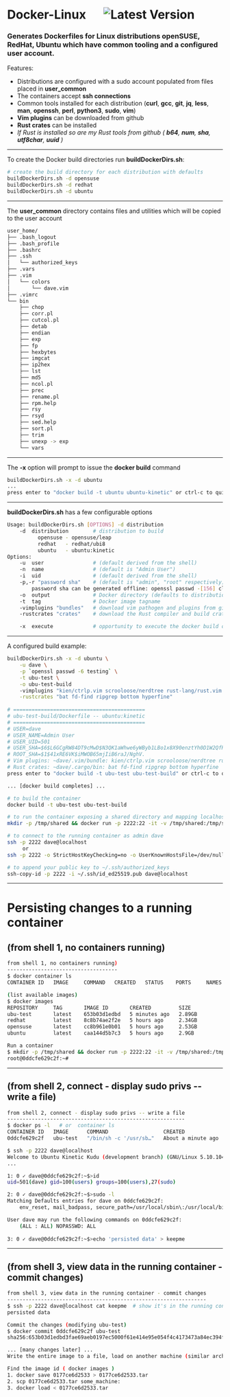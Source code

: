 # Docker-Linux &emsp; ![Latest Version]

[Latest Version]: https://img.shields.io/badge/Docker_Linux-v0.1.0-blue

### Generates Dockerfiles for Linux distributions **openSUSE**, **RedHat**, **Ubuntu** which have common tooling and a configured user account.

Features:

* Distributions are configured with a sudo account populated from files placed in **user_common**
* The containers accept **ssh connections**
* Common tools installed for each distribution (**curl**, **gcc**, **git**, **jq**, **less**, **man**, **openssh**, **perl**, **python3**, **sudo**, **vim**)
* **Vim plugins** can be downloaded from github
* **Rust crates** can be installed
* *If Rust is installed so are my Rust tools from github ( **b64**, **num**, **sha**, **utf8char**, **uuid** )*

---

To create the Docker build directories run **buildDockerDirs.sh**:

~~~sh
# create the build directory for each distribution with defaults
buildDockerDirs.sh -d opensuse
buildDockerDirs.sh -d redhat
buildDockerDirs.sh -d ubuntu
~~~

---

The **user_common** directory contains files and utilities which will be copied to the user account

~~~sh
user_home/
├── .bash_logout
├── .bash_profile
├── .bashrc
├── .ssh
│   └── authorized_keys
├── .vars
├── .vim
│   └── colors
│       └── dave.vim
├── .vimrc
└── bin
    ├── chop
    ├── corr.pl
    ├── cutcol.pl
    ├── detab
    ├── endian
    ├── exp
    ├── fp
    ├── hexbytes
    ├── imgcat
    ├── ip2hex
    ├── lst
    ├── md5
    ├── ncol.pl
    ├── prec
    ├── rename.pl
    ├── rpm.help
    ├── rsy
    ├── rsyd
    ├── sed.help
    ├── sort.pl
    ├── trim
    ├── unexp -> exp
    └── vars
~~~

---

The **-x** option will prompt to issue the **docker build** command

~~~sh
buildDockerDirs.sh -x -d ubuntu
...
press enter to "docker build -t ubuntu ubuntu-kinetic" or ctrl-c to quit and inspect ubuntu-kinetic/Dockerfile
~~~

---

**buildDockerDirs.sh** has a few configurable options

~~~sh
Usage: buildDockerDirs.sh [OPTIONS] -d distribution
    -d  distribution        # distribution to build
          opensuse - opensuse/leap
          redhat   - redhat/ubi8
          ubuntu   - ubuntu:kinetic
Options:
    -u  user                # (default derived from the shell)
    -n  name                # (default is "Admin User")
    -i  uid                 # (default derived from the shell)
    -p,-r "password sha"    # (default is "admin", "root" respectively)
        password sha can be generated offline: openssl passwd -[156] cleartext
    -o  output              # Docker directory (defaults to distribution name, will not overwrite)
    -t  tag                 # Docker image tagname
    -vimplugins "bundles"   # download vim pathogen and plugins from github e.g. -vimplugins "kien/ctrlp.vim scrooloose/nerdtree ..."
    -rustcrates "crates"    # download the Rust compiler and build crates e.g. -rust "bat ripgrep ..."

    -x  execute             # opportunity to execute the docker build on the completed directory
~~~

---

A configured build example:

~~~sh
buildDockerDirs.sh -x -d ubuntu \
	-u dave \
	-p `openssl passwd -6 testing` \
	-t ubu-test \
	-o ubu-test-build
	-vimplugins "kien/ctrlp.vim scrooloose/nerdtree rust-lang/rust.vim godlygeek/tabular" \
	-rustcrates "bat fd-find ripgrep bottom hyperfine"
	
# ===========================================
# ubu-test-build/Dockerfile -- ubuntu:kinetic
# ===========================================
# USER=dave
# USER_NAME=Admin User
# USER_UID=501
# USER_SHA=$6$L6GCgRW84DT9cMwD$N3QK1aWhwe6yWByb1LBo1x8X90enztYh0D1W2QfRYlSY40DdWlIWPnRrJtIMDonYX2tiXFTrPxVxRespoqPTR.
# ROOT_SHA=$1$41xRE6VK$iMWOB65mjIiB6raJ/NghV.
# Vim plugins: ~dave/.vim/bundle: kien/ctrlp.vim scrooloose/nerdtree rust-lang/rust.vim godlygeek/tabular
# Rust crates: ~dave/.cargo/bin: bat fd-find ripgrep bottom hyperfine
press enter to "docker build -t ubu-test ubu-test-build" or ctrl-c to quit and inspect ubu-test-build/Dockerfile

... [docker build completes] ...

# to build the container
docker build -t ubu-test ubu-test-build

# to run the container exposing a shared directory and mapping localhost port 2222 to 22
mkdir -p /tmp/shared && docker run -p 2222:22 -it -v /tmp/shared:/tmp/shared ubu-test

# to connect to the running container as admin dave
ssh -p 2222 dave@localhost
     or
ssh -p 2222 -o StrictHostKeyChecking=no -o UserKnownHostsFile=/dev/null -o LogLevel=error dave@localhost

# to append your public key to ~/.ssh/authorized_keys
ssh-copy-id -p 2222 -i ~/.ssh/id_ed25519.pub dave@localhost
~~~

---

# **Persisting** changes to a running container

(from shell 1, no containers running)
----
~~~sh
from shell 1, no containers running)
------------------------------------
$ docker container ls
CONTAINER ID   IMAGE     COMMAND   CREATED   STATUS    PORTS     NAMES

(list available images)
$ docker images
REPOSITORY     TAG       IMAGE ID       CREATED         SIZE
ubu-test       latest    653b03d1edbd   5 minutes ago   2.89GB
redhat         latest    8c8b74ae2f2e   5 hours ago     2.34GB
opensuse       latest    cc8b961e0b01   5 hours ago     2.53GB
ubuntu         latest    caa144d5b7c3   5 hours ago     2.9GB

Run a container
$ mkdir -p /tmp/shared && docker run -p 2222:22 -it -v /tmp/shared:/tmp/shared ubu-test
root@0ddcfe629c2f:~#
~~~

---

(from shell 2, connect - display sudo privs -- write a file)
----
~~~sh
from shell 2, connect - display sudo privs -- write a file
----------------------------------------------------------
$ docker ps -l   # or  container ls
CONTAINER ID   IMAGE      COMMAND                  CREATED              STATUS              PORTS                  NAMES
0ddcfe629c2f   ubu-test   "/bin/sh -c '/usr/sb…"   About a minute ago   Up About a minute   0.0.0.0:2222->22/tcp   jovial_cray

$ ssh -p 2222 dave@localhost
Welcome to Ubuntu Kinetic Kudu (development branch) (GNU/Linux 5.10.104-linuxkit x86_64)
...

1: 0 ✓ dave@0ddcfe629c2f:~$>id
uid=501(dave) gid=100(users) groups=100(users),27(sudo)

2: 0 ✓ dave@0ddcfe629c2f:~$>sudo -l
Matching Defaults entries for dave on 0ddcfe629c2f:
    env_reset, mail_badpass, secure_path=/usr/local/sbin\:/usr/local/bin\:/usr/sbin\:/usr/bin\:/sbin\:/bin\:/snap/bin, use_pty

User dave may run the following commands on 0ddcfe629c2f:
    (ALL : ALL) NOPASSWD: ALL
    
3: 0 ✓ dave@0ddcfe629c2f:~$>echo 'persisted data' > keepme
~~~

---

(from shell 3, view data in the running container - commit changes)
----
~~~sh
from shell 3, view data in the running container - commit changes
-----------------------------------------------------------------
$ ssh -p 2222 dave@localhost cat keepme  # show it's in the running container
persisted data

Commit the changes (modifying ubu-test)
$ docker commit 0ddcfe629c2f ubu-test
sha256:653b03d1edbd3fae69aeb0197ec5000f61e414e95e054f4c4173473a84ec394f

... [many changes later] ...
Write the entire image to a file, load on another machine (similar architecture)

Find the image id ( docker images )
1. docker save 0177ce6d2533 > 0177ce6d2533.tar
2. scp 0177ce6d2533.tar some_machine:
3. docker load < 0177ce6d2533.tar
~~~





